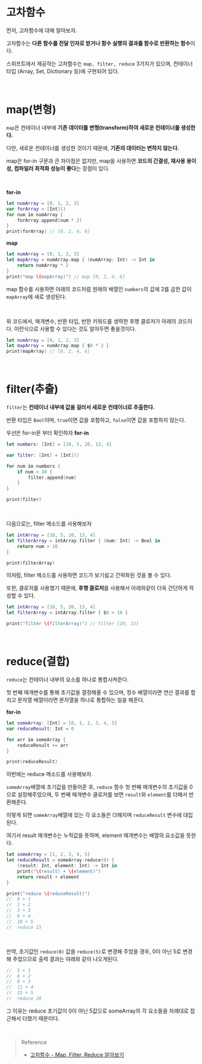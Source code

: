 # 고차함수
먼저, 고차함수에 대해 알아보자.

고차함수는 **다른 함수를 전달 인자로 받거나 함수 실행의 결과를 함수로 반환하는 함수**이다.

스위프트에서 제공하는 고차함수는 `map, filter, reduce` 3가지가 있으며, 컨테이너 타입 (Array, Set, Dictionary 등)에 구현되어 있다.

<br>

# map(변형)
`map`은 컨테이너 내부에 **기존 데이터를 변형(transform)하여 새로운 컨테이너를 생성한다.** 

다만, 새로운 컨테이너를 생성한 것이기 때문에, **기존의 데이터는 변하지 않는다.**

map은 for-in 구문과 큰 차이점은 없지만, map을 사용하면 **코드의 간결성, 재사용 용이성, 컴파일러 최적화 성능이 좋다**는 장점이 있다.

<br>

**for-in**
```swift
let numArray = [0, 1, 2, 3]
var forArray = [Int]()
for num in numArray {
    forArray.append(num * 2)
}
print(forArray) // [0, 2, 4, 6]
```

**map**
```swift
let numArray = [0, 1, 2, 3]
let mapArray = numArray.map { (numArray: Int) -> Int in 
    return numArray * 2
}
print("map \(mapArray)") // map [0, 2, 4, 6]
```
map 함수를 사용하면 아래의 코드처럼 원래의 배열인 `numbers`의 값에 2를 곱한 값이 `mapArray`에 새로 생성된다.

<br>

위 코드에서, 매개변수, 반환 타입, 반한 키워드를 생략한 후행 클로저가 아래의 코드이다. 이런식으로 사용할 수 있다는 것도 알아두면 좋을것이다. 
```swift
let numArray = [0, 1, 2, 3]
let mapArray = numArray.map { $0 * 2 }
print(mapArray) // [0, 2, 4, 6]
```

<br>

# filter(추출)
`filter`는 **컨테이너 내부에 값을 걸러서 새로운 컨테이너로 추출한다.**

반환 타입은 `Bool`이며, `true`이면 값을 포함하고, `false`이면 값을 포함하지 않는다.


우선은 for-in문 부터 확인하자
**for-in**
```swift
let numbers: [Int] = [10, 5, 20, 13, 4]

var filter: [Int] = [Int]()

for num in numbers {
    if num > 10 {
        filter.append(num)
    }
}

print(filter)
```

<br>

다음으로는, filter 메소드를 사용해보자

```swift
let intArray = [10, 5, 20, 13, 4]
let filterArray = intArray.filter { (num: Int) -> Bool in 
    return num > 10
}

print(filterArray)
```

이처럼, filter 메소드를 사용하면 코드가 보기쉽고 간략화된 것을 볼 수 있다.

또한, 클로저를 사용했기 때문에, **후행 클로저**를 사용해서 아래와같이 더욱 간단하게 작성할 수 있다.

```swift
let intArray = [10, 5, 20, 13, 4]
let filterArray = intArray.filter { $0 > 10 }

print("filter \(filterArray)") // filter [20, 13]
```

<br>

# reduce(결합)
`reduce`는 컨테이너 내부의 요소를 하나로 통합시켜준다.

첫 번째 매개변수를 통해 초기값을 결정해줄 수 있으며, 정수 배열이라면 연산 결과를 합치고 문자열 배열이라면 문자열을 하나로 통합하는 일을 해준다.

**for-in**
```swift
let someArray: [Int] = [0, 1, 2, 3, 4, 5]
var reduceResult: Int = 0

for arr in someArray {
    reduceResult += arr
}

print(reduceResult)
```


이번에는 reduce 메소드를 사용해보자.

`someArray`배열에 초기값을 만들어준 후, `reduce` 함수 첫 번째 매개변수의 초기값을 0으로 설정해주었으며, 두 번째 매개변수 클로저를 보면 `result`와 `element`를 더해서 반환해준다.

이렇게 되면 `someArray`배열에 있는 각 요소들은 더해지며 `reduceResult` 변수에 대입된다.

여기서 result 매개변수는 누적값을 뜻하며, element 매개변수는 배열의 요소값을 뜻한다. 

```swift
let someArray = [1, 2, 3, 4, 5]
let reduceResult = someArray.reduce(0) {
    (result: Int, element: Int) -> Int in
    print("\(result) + \(element)")
    return result + element
}

print("reduce \(reduceResult)")
//  0 + 1
//  1 + 2
//  3 + 3
//  6 + 4
//  10 + 5
//  reduce 15
```

<br>

만약, 초기값인 `reduce(0)` 값을 `reduce(5)`로 변경해 주었을 경우, 0이 아닌 5로 변경해 주었으므로 출력 결과는 아래와 같이 나오게된다.
```swift
//  5 + 1
//  6 + 2
//  8 + 3
//  11 + 4
//  15 + 5
//  reduce 20
```

그 이유는 reduce 초기값이 0이 아닌 5값으로 someArray의 각 요소들을 차례대로 접근해서 더했기 때문이다.

<br>

> Reference
> - [고차함수 - Map, Filter, Reduce 알아보기](https://shark-sea.kr/entry/Swift-%EA%B3%A0%EC%B0%A8%ED%95%A8%EC%88%98-Map-Filter-Reduce-%EC%95%8C%EC%95%84%EB%B3%B4%EA%B8%B0)